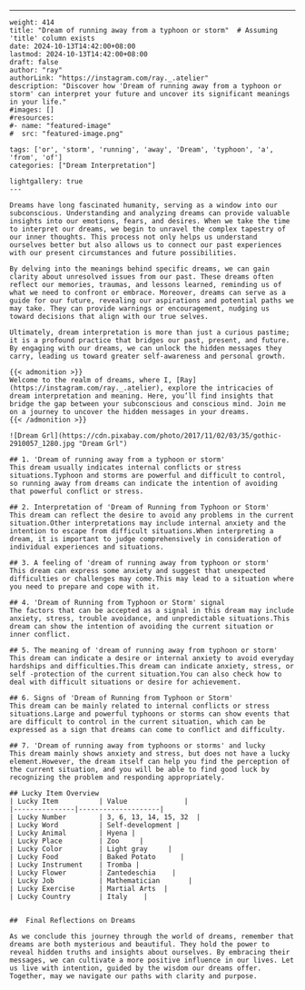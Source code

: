 ---
    weight: 414
    title: "Dream of running away from a typhoon or storm"  # Assuming 'title' column exists
    date: 2024-10-13T14:42:00+08:00
    lastmod: 2024-10-13T14:42:00+08:00
    draft: false
    author: "ray"
    authorLink: "https://instagram.com/ray._.atelier"
    description: "Discover how 'Dream of running away from a typhoon or storm' can interpret your future and uncover its significant meanings in your life."
    #images: []
    #resources:
    #- name: "featured-image"
    #  src: "featured-image.png"
    
    tags: ['or', 'storm', 'running', 'away', 'Dream', 'typhoon', 'a', 'from', 'of']
    categories: ["Dream Interpretation"]
    
    lightgallery: true
    ---
    
    Dreams have long fascinated humanity, serving as a window into our subconscious. Understanding and analyzing dreams can provide valuable insights into our emotions, fears, and desires. When we take the time to interpret our dreams, we begin to unravel the complex tapestry of our inner thoughts. This process not only helps us understand ourselves better but also allows us to connect our past experiences with our present circumstances and future possibilities.
    
    By delving into the meanings behind specific dreams, we can gain clarity about unresolved issues from our past. These dreams often reflect our memories, traumas, and lessons learned, reminding us of what we need to confront or embrace. Moreover, dreams can serve as a guide for our future, revealing our aspirations and potential paths we may take. They can provide warnings or encouragement, nudging us toward decisions that align with our true selves.
    
    Ultimately, dream interpretation is more than just a curious pastime; it is a profound practice that bridges our past, present, and future. By engaging with our dreams, we can unlock the hidden messages they carry, leading us toward greater self-awareness and personal growth.
    
    {{< admonition >}}
    Welcome to the realm of dreams, where I, [Ray](https://instagram.com/ray._.atelier), explore the intricacies of dream interpretation and meaning. Here, you’ll find insights that bridge the gap between your subconscious and conscious mind. Join me on a journey to uncover the hidden messages in your dreams.
    {{< /admonition >}}
    
    ![Dream Grl](https://cdn.pixabay.com/photo/2017/11/02/03/35/gothic-2910057_1280.jpg "Dream Grl")
    
    ## 1. 'Dream of running away from a typhoon or storm'
    This dream usually indicates internal conflicts or stress situations.Typhoon and storms are powerful and difficult to control, so running away from dreams can indicate the intention of avoiding that powerful conflict or stress.
    
    ## 2. Interpretation of 'Dream of Running from Typhoon or Storm'
    This dream can reflect the desire to avoid any problems in the current situation.Other interpretations may include internal anxiety and the intention to escape from difficult situations.When interpreting a dream, it is important to judge comprehensively in consideration of individual experiences and situations.
    
    ## 3. A feeling of 'dream of running away from typhoon or storm'
    This dream can express some anxiety and suggest that unexpected difficulties or challenges may come.This may lead to a situation where you need to prepare and cope with it.
    
    ## 4. 'Dream of Running from Typhoon or Storm' signal
    The factors that can be accepted as a signal in this dream may include anxiety, stress, trouble avoidance, and unpredictable situations.This dream can show the intention of avoiding the current situation or inner conflict.
    
    ## 5. The meaning of 'dream of running away from typhoon or storm'
    This dream can indicate a desire or internal anxiety to avoid everyday hardships and difficulties.This dream can indicate anxiety, stress, or self -protection of the current situation.You can also check how to deal with difficult situations or desire for achievement.
    
    ## 6. Signs of 'Dream of Running from Typhoon or Storm'
    This dream can be mainly related to internal conflicts or stress situations.Large and powerful typhoons or storms can show events that are difficult to control in the current situation, which can be expressed as a sign that dreams can come to conflict and difficulty.
    
    ## 7. 'Dream of running away from typhoons or storms' and lucky
    This dream mainly shows anxiety and stress, but does not have a lucky element.However, the dream itself can help you find the perception of the current situation, and you will be able to find good luck by recognizing the problem and responding appropriately.
    
    ## Lucky Item Overview
    | Lucky Item          | Value              |
    |---------------|--------------------|
    | Lucky Number        | 3, 6, 13, 14, 15, 32  |
    | Lucky Word          | Self-development |
    | Lucky Animal        | Hyena |
    | Lucky Place         | Zoo     |
    | Lucky Color         | Light gray     |
    | Lucky Food          | Baked Potato      |
    | Lucky Instrument    | Tromba |
    | Lucky Flower        | Zantedeschia    |
    | Lucky Job           | Mathematician       |
    | Lucky Exercise      | Martial Arts  |
    | Lucky Country       | Italy    |
    
    
    ##  Final Reflections on Dreams
    
    As we conclude this journey through the world of dreams, remember that dreams are both mysterious and beautiful. They hold the power to reveal hidden truths and insights about ourselves. By embracing their messages, we can cultivate a more positive influence in our lives. Let us live with intention, guided by the wisdom our dreams offer. Together, may we navigate our paths with clarity and purpose.
    